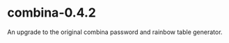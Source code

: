 combina-0.4.2
=============

An upgrade to the original combina password and rainbow table generator.
